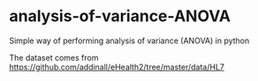 # analysis-of-variance-ANOVA
Simple way of performing analysis of variance (ANOVA) in python

The dataset comes from https://github.com/addinall/eHealth2/tree/master/data/HL7
